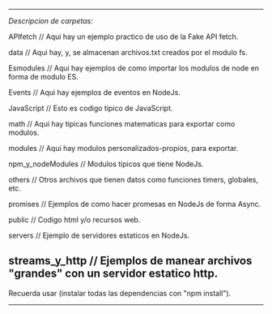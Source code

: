 **************************************************
*Descripcion de carpetas:*

APIfetch // Aqui hay un ejemplo practico de uso de la Fake API fetch.

data // Aqui hay, y, se almacenan archivos.txt creados por el modulo fs.

Esmodules // Aqui hay ejemplos de como importar los modulos de node en forma de modulo ES.

Events // Aqui hay ejemplos de eventos en NodeJs.

JavaScript // Esto es codigo tipico de JavaScript.

math // Aqui hay tipicas funciones matematicas para exportar como modulos.

modules // Aqui hay modulos personalizados-propios, para exportar.

npm_y_nodeModules // Modulos tipicos que tiene NodeJs.

others // Otros archivos que tienen datos como funciones timers, globales, etc.

promises // Ejemplos de como hacer promesas en NodeJs de forma Async.

public // Codigo html y/o recursos web.

servers // Ejemplo de servidores estaticos en NodeJs.

streams_y_http // Ejemplos de manear archivos "grandes" con un servidor estatico http.
--------------------------------------------------
Recuerda usar (instalar todas las dependencias con "npm install").

**************************************************